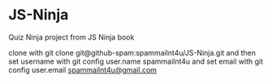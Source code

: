 # JS-Ninja
Quiz Ninja project from JS Ninja book

clone with git clone git@github-spam:spammailnt4u/JS-Ninja.git and then set username with git config user.name spammailnt4u and set email with git config user.email spammailnt4u@gmail.com
